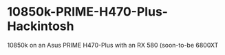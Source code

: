 # 10850k-PRIME-H470-Plus-Hackintosh
10850k on an Asus PRIME H470-Plus with an RX 580 (soon-to-be 6800XT
